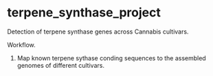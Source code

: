 # terpene_synthase_project
Detection of terpene synthase genes across Cannabis cultivars.

Workflow.
1. Map known terpene sythase conding sequences to the assembled genomes of different cultivars.

